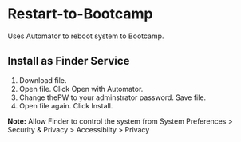 # Restart-to-Bootcamp
Uses Automator to reboot system to Bootcamp.

## Install as Finder Service

1. Download file.
2. Open file. Click Open with Automator.
3. Change thePW to your adminstrator password. Save file.
4. Open file again. Click Install.

**Note:** Allow Finder to control the system from System Preferences > Security & Privacy > Accessibilty > Privacy
